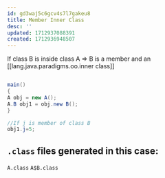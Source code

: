 ```yaml
---
id: gd3waj5c6gcv4s7l7gakeu8
title: Member Inner Class
desc: ''
updated: 1712937088391
created: 1712936948507
---
```



If class B is inside class A => B is a member and an [[lang.java.paradigms.oo.inner class]]

```java

main()
{ 
A obj = new A();
A.B obj1 = obj.new B();
}

//If j is member of class B
obj1.j=5;
```

## `.class` files generated in this case:

`A.class`
`A$B.class`

